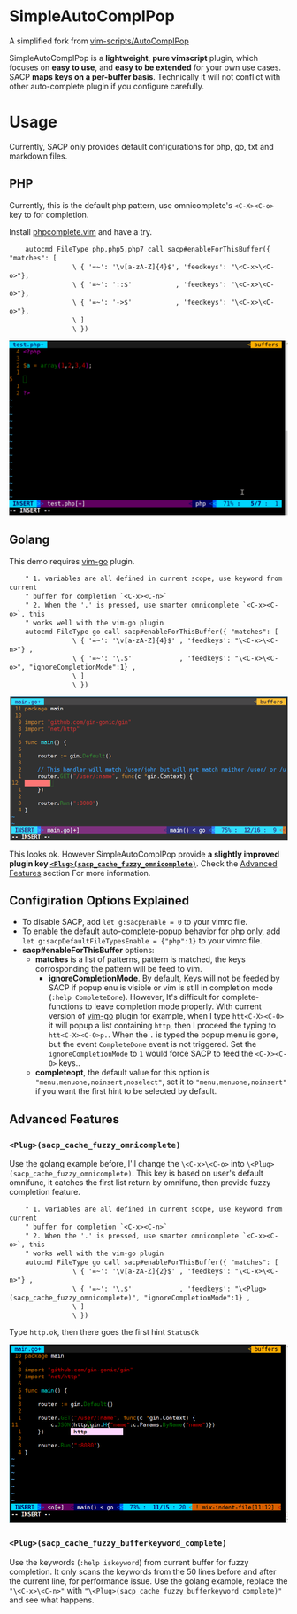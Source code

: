 # SimpleAutoComplPop

A simplified fork from [vim-scripts/AutoComplPop](https://github.com/vim-scripts/AutoComplPop)

SimpleAutoComplPop is a **lightweight**, **pure vimscript** plugin, which
focuses on **easy to use**, and **easy to be extended** for your own use cases.
SACP **maps keys on a per-buffer basis**. Technically it will not conflict with
other auto-complete plugin if you configure carefully. 

# Usage

Currently, SACP only provides default configurations for php, go, txt and
markdown files.

## PHP

Currently, this is the default php pattern, use omnicomplete's `<C-X><C-o>` key
to for completion.

Install [phpcomplete.vim](https://github.com/shawncplus/phpcomplete.vim) and
have a try.

```vim
	autocmd FileType php,php5,php7 call sacp#enableForThisBuffer({ "matches": [
				\ { '=~': '\v[a-zA-Z]{4}$', 'feedkeys': "\<C-x>\<C-o>"},
				\ { '=~': '::$'           , 'feedkeys': "\<C-x>\<C-o>"},
				\ { '=~': '->$'           , 'feedkeys': "\<C-x>\<C-o>"},
				\ ]
				\ })
```

![php_demo](https://github.com/roxma/SimpleAutoComplPop.img/blob/master/usage_php_demo.gif)

## Golang

This demo requires [vim-go](https://github.com/fatih/vim-go) plugin.

```vim
	" 1. variables are all defined in current scope, use keyword from current
	" buffer for completion `<C-x><C-n>`
	" 2. When the '.' is pressed, use smarter omnicomplete `<C-x><C-o>`, this
	" works well with the vim-go plugin
	autocmd FileType go call sacp#enableForThisBuffer({ "matches": [
				\ { '=~': '\v[a-zA-Z]{4}$' , 'feedkeys': "\<C-x>\<C-n>"} ,
				\ { '=~': '\.$'            , 'feedkeys': "\<C-x>\<C-o>", "ignoreCompletionMode":1} ,
				\ ]
				\ })
```

![go_demo](https://github.com/roxma/SimpleAutoComplPop.img/blob/master/usage_go_demo.gif)

This  looks ok. However SimpleAutoComplPop provide **a slightly improved
plugin key
[`<Plug>(sacp_cache_fuzzy_omnicomplete)`](#plugsacp_cache_fuzzy_omnicomplete)**.
Check the [Advanced Features](#advanced-features) section For more information.


## Configiration Options Explained

- To disable SACP, add `let g:sacpEnable = 0` to your vimrc file.
- To enable the default auto-complete-popup behavior for php only, add `let
    g:sacpDefaultFileTypesEnable = {"php":1}` to your vimrc file.
- **sacp#enableForThisBuffer** options: 
    - **matches** is a list of patterns, pattern is matched, the keys
        corrosponding the pattern will be feed to vim.
        - **ignoreCompletionMode**. By default, Keys will not be feeded by SACP
            if popup enu is visible or vim is still in completion mode (`:help
            CompleteDone`).  However, It's difficult for complete-functions to
            leave completion mode properly.  With current version of
            [vim-go](https://github.com/fatih/vim-go) plugin for example, when
            I type `htt<C-X><C-O>` it will popup a list containing `http`, then
            I proceed the typing to `htt<C-X><C-O>p.`.  When the `.` is typed
            the popup menu is gone, but the event `CompleteDone` event is not
            triggered. Set the `ignoreCompletionMode` to `1` would force
            SACP to feed the `<C-X><C-O>` keys..
    - **completeopt**, the default value for this option is
        `"menu,menuone,noinsert,noselect"`, set it to `"menu,menuone,noinsert"`
        if you want the first hint to be selected by default.


## Advanced Features

### `<Plug>(sacp_cache_fuzzy_omnicomplete)`

Use the golang example before, I'll change the `\<C-x>\<C-o>` into
`\<Plug>(sacp_cache_fuzzy_omnicomplete)`. This key is based on user's default
omnifunc, it catches the first list return by omnifunc, then provide fuzzy
completion feature.

```
	" 1. variables are all defined in current scope, use keyword from current
	" buffer for completion `<C-x><C-n>`
	" 2. When the '.' is pressed, use smarter omnicomplete `<C-x><C-o>`, this
	" works well with the vim-go plugin
	autocmd FileType go call sacp#enableForThisBuffer({ "matches": [
				\ { '=~': '\v[a-zA-Z]{2}$' , 'feedkeys': "\<C-x>\<C-n>"} ,
				\ { '=~': '\.$'            , 'feedkeys': "\<Plug>(sacp_cache_fuzzy_omnicomplete)", "ignoreCompletionMode":1} ,
				\ ]
				\ })
```

Type `http.ok`, then there goes the first hint `StatusOk`


![go_demo](https://github.com/roxma/SimpleAutoComplPop.img/blob/master/advanced_go_demo.gif)



### `<Plug>(sacp_cache_fuzzy_bufferkeyword_complete)`

Use the keywords (`:help iskeyword`) from current buffer for fuzzy completion.
It only scans the keywords from the 50 lines before and after the current line,
for performance issue.  Use the golang example, replace the `"\<C-x>\<C-n>"`
with `"\<Plug>(sacp_cache_fuzzy_bufferkeyword_complete)"` and see what happens.

